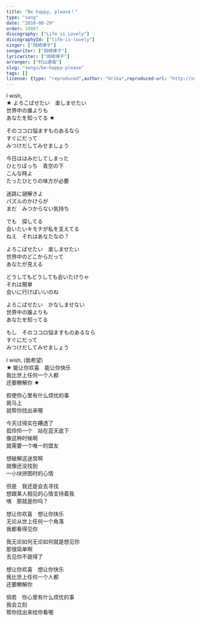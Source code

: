 ```yaml
---
title: "Be happy, please！"
type: "song"
date: "2010-08-29"
order: 10807
discography: ["Life is Lovely"]
discographyId: ["life-is-lovely"]
singer: ["岡崎律子"]
songwriter: ["岡崎律子"]
lyricwriter: ["岡崎律子"]
arranger: ["村山達哉"]
slug: "songs/be-happy-please"
tags: []
license: {type: "reproduced",author: "Orika",reproduced-url: "http://orikamushi.myweb.hinet.net/",reproduced-website: "織歌蟲網站"}
---
```


I wish,   
★ よろこばせたい　楽しませたい   
世界中の誰よりも   
あなたを知ってる ★   
  
そのココロ悩ますものあるなら   
すぐにだって   
みつけだしてみせましょう   
  
今日ははみだしてしまった   
ひとりぼっち　青空の下   
こんな時よ   
たったひとりの味方が必要   
  
迷路に謎解きよ   
パズルのかけらが   
まだ　みつからない気持ち   
  
でも　探してる   
会いたいキモチが私を支えてる   
ねえ　それはあなたなの？   
  
よろこばせたい　楽しませたい   
世界中のどこからだって   
あなたが見える   
  
どうしてもどうしても会いたけりゃ   
それは簡単   
会いに行けばいいのね   
  
よろこばせたい　かなしませない   
世界中の誰よりも   
あなたを知ってる   
  
もし　そのココロ悩ますものあるなら   
すぐにだって   
みつけだしてみせましょう  
  
  <!-- 翻译 -->

I wish, (我希望)  
★ 能让你欢喜　能让你快乐  
我比世上任何一个人都  
还要瞭解你 ★   
  
假使你心里有什么烦忧的事  
我马上  
就帮你找出来喔  
  
今天过得实在糟透了  
孤伶伶一个　站在蓝天底下  
像这种时候啊  
就需要一个唯一的盟友  
  
想破解这迷宫啊  
就像还没找到  
一小块拼图时的心情  
  
但是　我还是会去寻找  
想跟某人相见的心情支持着我  
咦　那就是你吗？   
  
想让你欢喜　想让你快乐  
无论从世上任何一个角落  
我都看得见你  
  
我无论如何无论如何就是想见你  
那很简单啊  
去见你不就得了  
  
想让你欢喜　想让你快乐  
我比世上任何一个人都  
还要瞭解你  
  
倘若　你心里有什么烦忧的事  
我会立刻  
帮你找出来给你看喔
